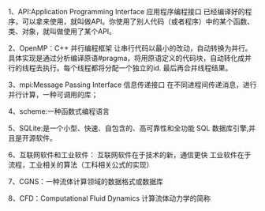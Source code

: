 1、API:Application Programming Interface 应用程序编程接口
已经编译好的程序，可以拿来使用，就叫做API。你使用了别人代码（或者程序）中的某个函数、类、对象，就叫做使用了某个API。

2、OpenMP：C++ 并行编程框架
让串行代码以最小的改动，自动转换为并行。
具体实现是通过分析编译原语#pragma，将用原语定义的代码块，自动转化成并行的线程去执行。每个线程都将分配一个独立的id. 最后再合并线程结果。

3、mpi:Message Passing Interface 信息传递接口
在不同进程间传递消息，进行并行计算，一种可调用的库；

4、scheme:一种函数式编程语言

5、SQLite:是一个小型、快速、自包含的、高可靠性和全功能 SQL 数据库引擎,并且是开源软件。

6、互联网软件和工业软件：
互联网软件在于技术的新，通信更快
工业软件在于流程，工业相关的算法（工科相关公式的实现）

7、CGNS：一种流体计算领域的数据格式或数据库

8、CFD：Computational Fluid Dynamics 计算流体动力学的简称
